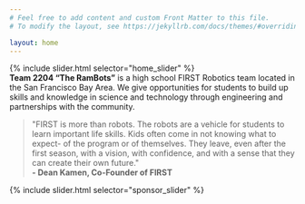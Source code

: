 ```yaml
---
# Feel free to add content and custom Front Matter to this file.
# To modify the layout, see https://jekyllrb.com/docs/themes/#overriding-theme-defaults

layout: home
---
```


{% include slider.html selector="home_slider" %}
<br>
**Team 2204 “The RamBots”** is a high school FIRST Robotics team located in the San Francisco Bay Area. We give opportunities for students to build up skills and knowledge in science and technology through engineering and partnerships with the community.

> "FIRST is more than robots. The robots are a vehicle for students to learn important life skills. Kids often come in not knowing what to expect- of the program or of themselves. They leave, even after the first season, with a vision, with confidence, and with a sense that they can create their own future." <br>**- Dean Kamen, Co-Founder of FIRST**


{% include slider.html selector="sponsor_slider" %}

